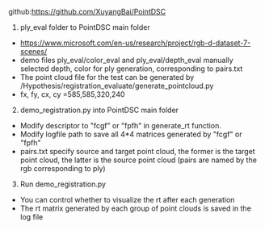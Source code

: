 github:https://github.com/XuyangBai/PointDSC
1. ply_eval folder to PointDSC main folder
  * https://www.microsoft.com/en-us/research/project/rgb-d-dataset-7-scenes/
  * demo files ply_eval/color_eval and ply_eval/depth_eval manually selected depth, color for ply generation, corresponding to pairs.txt
  * The point cloud file for the test can be generated by /Hypothesis/registration_evaluate/generate_pointcloud.py
  * fx, fy, cx, cy =585,585,320,240
2. demo_registration.py into PointDSC main folder
  * Modify descriptor to "fcgf" or "fpfh" in generate_rt function.
  * Modify logfile path to save all 4*4 matrices generated by "fcgf" or "fpfh"
  * pairs.txt specify source and target point cloud, the former is the target point cloud, the latter is the source point cloud (pairs are named by the rgb corresponding to ply)
3. Run demo_registration.py
  * You can control whether to visualize the rt after each generation
  * The rt matrix generated by each group of point clouds is saved in the log file